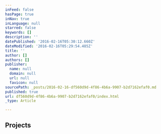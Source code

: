 ```yaml
---
inFeed: false
hasPage: true
inNav: true
inLanguage: null
starred: false
keywords: []
description: ''
datePublished: '2016-02-16T05:30:12.660Z'
dateModified: '2016-02-16T05:29:54.485Z'
title: ''
author: []
authors: []
publisher:
  name: null
  domain: null
  url: null
  favicon: null
sourcePath: _posts/2016-02-16-df560d9d-4f86-4b6a-9907-b2d7162efaf0.md
published: true
url: df560d9d-4f86-4b6a-9907-b2d7162efaf0/index.html
_type: Article

---
```

## Projects